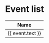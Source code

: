 # Event list

<table>
  <thead>
    <tr><th>Name</th></tr>
  </thead>
  <tbody>
    <tr v-for="event in events">
      <td>
        <a :href="event.link">{{ event.text }}</a>
      </td>
    </tr>
  </tbody>
</table>

<script>
import { useData } from 'vitepress'
import { computed } from 'vue'

export default {
  setup() {
    const { site } = useData()
    const events = computed(() => {
      return site.value.themeConfig.sidebar.find(s => s.link === '/events/').items
    })
    return {
      events
    }
  }
}
</script>

